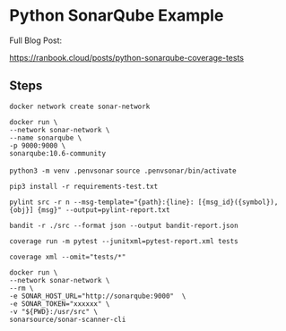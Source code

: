 # Python SonarQube Example

Full Blog Post:

https://ranbook.cloud/posts/python-sonarqube-coverage-tests

## Steps

`docker network create sonar-network`

```
docker run \
--network sonar-network \
--name sonarqube \
-p 9000:9000 \
sonarqube:10.6-community
```

`python3 -m venv .penvsonar`
`source .penvsonar/bin/activate`

`pip3 install -r requirements-test.txt`

`pylint src -r n --msg-template="{path}:{line}: [{msg_id}({symbol}), {obj}] {msg}" --output=pylint-report.txt`

`bandit -r ./src --format json --output bandit-report.json`

`coverage run -m pytest --junitxml=pytest-report.xml tests`

`coverage xml --omit="tests/*"`

```
docker run \
--network sonar-network \
--rm \
-e SONAR_HOST_URL="http://sonarqube:9000"  \
-e SONAR_TOKEN="xxxxxx" \
-v "${PWD}:/usr/src" \
sonarsource/sonar-scanner-cli
```